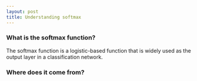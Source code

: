 ```yaml
---
layout: post
title: Understanding softmax
---
```


### What is the softmax function?

The softmax function is a logistic-based function that is widely used as the output layer in a classification network.

### Where does it come from?
